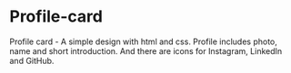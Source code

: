 # Profile-card
Profile card - A simple design with html and css. Profile includes photo, name and short introduction. And there are icons for Instagram, LinkedIn and GitHub.
